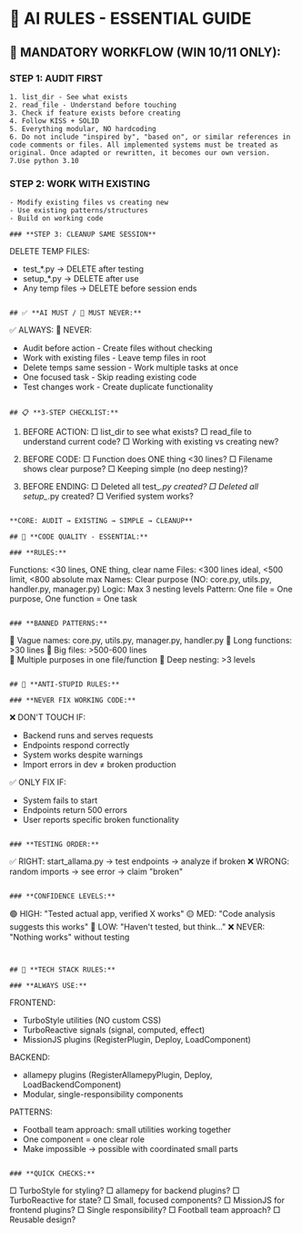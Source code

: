 # 🤖 AI RULES - ESSENTIAL GUIDE

## 🚨 **MANDATORY WORKFLOW (WIN 10/11 ONLY):**

### **STEP 1: AUDIT FIRST**
```
1. list_dir - See what exists
2. read_file - Understand before touching
3. Check if feature exists before creating
4. Follow KISS + SOLID
5. Everything modular, NO hardcoding
6. Do not include "inspired by", "based on", or similar references in code comments or files. All implemented systems must be treated as original. Once adapted or rewritten, it becomes our own version.
7.Use python 3.10 
```

### **STEP 2: WORK WITH EXISTING**
```
- Modify existing files vs creating new
- Use existing patterns/structures  
- Build on working code

### **STEP 3: CLEANUP SAME SESSION**
```
DELETE TEMP FILES:
- test_*.py → DELETE after testing
- setup_*.py → DELETE after use
- Any temp files → DELETE before session ends
```

## ✅ **AI MUST / 🚫 MUST NEVER:**
```
✅ ALWAYS:                    🚫 NEVER:
- Audit before action         - Create files without checking
- Work with existing files    - Leave temp files in root
- Delete temps same session   - Work multiple tasks at once
- One focused task           - Skip reading existing code
- Test changes work          - Create duplicate functionality
```

## 📋 **3-STEP CHECKLIST:**
```
1. BEFORE ACTION:
   □ list_dir to see what exists?
   □ read_file to understand current code?
   □ Working with existing vs creating new?

2. BEFORE CODE:
   □ Function does ONE thing <30 lines?
   □ Filename shows clear purpose?
   □ Keeping simple (no deep nesting)?

3. BEFORE ENDING:
   □ Deleted all test_*.py created?
   □ Deleted all setup_*.py created?
   □ Verified system works?
```

**CORE: AUDIT → EXISTING → SIMPLE → CLEANUP**

## 🔧 **CODE QUALITY - ESSENTIAL:**

### **RULES:**
```
Functions: <30 lines, ONE thing, clear name
Files: <300 lines ideal, <500 limit, <800 absolute max
Names: Clear purpose (NO: core.py, utils.py, handler.py, manager.py)
Logic: Max 3 nesting levels
Pattern: One file = One purpose, One function = One task
```

### **BANNED PATTERNS:**
```
🚫 Vague names: core.py, utils.py, manager.py, handler.py
🚫 Long functions: >30 lines
🚫 Big files: >500-600 lines  
🚫 Multiple purposes in one file/function
🚫 Deep nesting: >3 levels
```

## 🧠 **ANTI-STUPID RULES:**

### **NEVER FIX WORKING CODE:**
```
❌ DON'T TOUCH IF:
- Backend runs and serves requests
- Endpoints respond correctly  
- System works despite warnings
- Import errors in dev ≠ broken production

✅ ONLY FIX IF:
- System fails to start
- Endpoints return 500 errors
- User reports specific broken functionality
```

### **TESTING ORDER:**
```
✅ RIGHT: start_allama.py → test endpoints → analyze if broken
❌ WRONG: random imports → see error → claim "broken"
```

### **CONFIDENCE LEVELS:**
```
🟢 HIGH: "Tested actual app, verified X works"
🟡 MED: "Code analysis suggests this works"
🔴 LOW: "Haven't tested, but think..."
❌ NEVER: "Nothing works" without testing
```


## 🚀 **TECH STACK RULES:**

### **ALWAYS USE:**
```
FRONTEND:
- TurboStyle utilities (NO custom CSS)
- TurboReactive signals (signal, computed, effect)
- MissionJS plugins (RegisterPlugin, Deploy, LoadComponent)

BACKEND:
- allamepy plugins (RegisterAllamepyPlugin, Deploy, LoadBackendComponent)
- Modular, single-responsibility components

PATTERNS:
- Football team approach: small utilities working together
- One component = one clear role
- Make impossible → possible with coordinated small parts
```

### **QUICK CHECKS:**
```
□ TurboStyle for styling?          □ allamepy for backend plugins?
□ TurboReactive for state?         □ Small, focused components?
□ MissionJS for frontend plugins?  □ Single responsibility?
□ Football team approach?          □ Reusable design?
```
